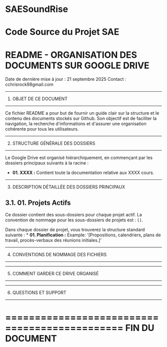 # SAESoundRise

Code Source du Projet SAE
====================================================
README - ORGANISATION DES DOCUMENTS SUR GOOGLE DRIVE
====================================================

Date de dernière mise à jour : 21 septembre 2025
Contact : cchrisrock98gmail.com

----------------------------------------------------
1. OBJET DE CE DOCUMENT
----------------------------------------------------
Ce fichier README a pour but de fournir un guide clair sur la structure et le contenu des documents stockés sur Github. Son objectif est de faciliter la navigation, la recherche d'informations et d'assurer une organisation cohérente pour tous les utilisateurs.

----------------------------------------------------
2. STRUCTURE GÉNÉRALE DES DOSSIERS
----------------------------------------------------
Le Google Drive est organisé hiérarchiquement, en commençant par les dossiers principaux suivants à la racine :

*   **01. XXXX :** Contient toute la documentation relative aux XXXX cours.

----------------------------------------------------
3. DESCRIPTION DÉTAILLÉE DES DOSSIERS PRINCIPAUX

3.1. 01. Projets Actifs
----------------------------------------------------
Ce dossier contient des sous-dossiers pour chaque projet actif. La convention de nommage pour les sous-dossiers de projets est : `[]`.

Dans chaque dossier de projet, vous trouverez la structure standard suivante :
    *   **01. Planification :** Example: '[Propositions, calendriers, plans de travail, procès-verbaux des réunions initiales.]'

----------------------------------------------------
4. CONVENTIONS DE NOMMAGE DES FICHIERS
----------------------------------------------------

----------------------------------------------------
5. COMMENT GARDER CE DRIVE ORGANISÉ
----------------------------------------------------

----------------------------------------------------
6. QUESTIONS ET SUPPORT
----------------------------------------------------

==============================================
FIN DU DOCUMENT
==============================================
